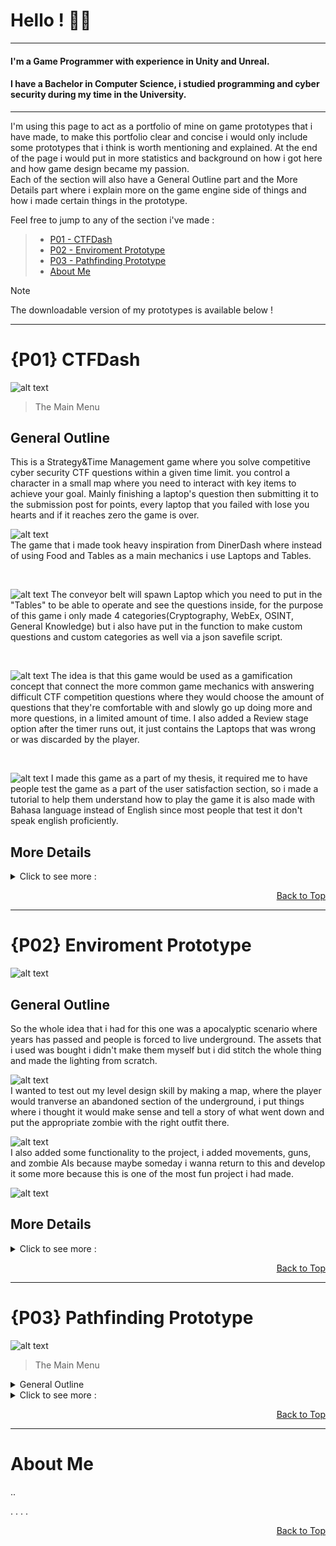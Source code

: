 # Hello ! :space_invader::robot:
---
#### I'm a Game Programmer with experience in Unity and Unreal.
#### I have a Bachelor in Computer Science, i studied programming and cyber security during my time in the University.
---
I'm using this page to act as a portfolio of mine on game prototypes that i have made, to make this portfolio clear and concise i would only include some prototypes that i think is worth mentioning and explained. At the end of the page i would put in more statistics and background on how i got here and how game design became my passion.               
Each of the section will also have a General Outline part and the More Details part where i explain more on the game engine side of things and how i made certain things in the prototype.

Feel free to jump to any of the section i've made :   
>- [P01 - CTFDash](#p01-ctfdash)
>- [P02 - Enviroment Prototype](#p02-enviroment-prototype)
>- [P03 - Pathfinding Prototype](#p03-pathfinding-prototype)  
>- [About Me](#about-me)

> [!NOTE]
> The downloadable version of my prototypes is available below !

---                 

# {P01} CTFDash
![alt text](https://github.com/stephanleyherman/imagedumprepo/blob/main/p01-i1.png)
> The Main Menu       
                      
## General Outline               
This is a Strategy&Time Management game where you solve competitive cyber security CTF questions within a given time limit. you control a character in a small map where you need to interact with key items to achieve your goal. Mainly finishing a laptop's question then submitting it to the submission post for points, every laptop that you failed with lose you hearts and if it reaches zero the game is over.
<br>        
               
<!-- Diner Dash Image Here -->
![alt text](https://github.com/stephanleyherman/imagedumprepo/blob/main/p01-i2.png)             
The game that i made took heavy inspiration from DinerDash where instead of using Food and Tables as a main mechanics i use Laptops and Tables.
               
<br>        
               
<!-- Show table, laptop and the conveyor belt-->
![alt text](https://github.com/stephanleyherman/imagedumprepo/blob/main/p01-i3.png)
The conveyor belt will spawn Laptop which you need to put in the "Tables" to be able to operate and see the questions inside, for the purpose of this game i only made 4 categories(Cryptography, WebEx, OSINT, General Knowledge) but i also have put in the function to make custom questions and custom categories as well via a json savefile script.
               
<br>          
           
<!-- Select amount of questions -->
![alt text](https://github.com/stephanleyherman/imagedumprepo/blob/main/p01-i4.png)
The idea is that this game would be used as a gamification concept that connect the more common game mechanics with answering difficult CTF competition questions where they would choose the amount of questions that they're comfortable with and slowly go up doing more and more questions, in a limited amount of time. I also added a Review stage option after the timer runs out, it just contains the Laptops that was wrong or was discarded by the player.
               
<br>         
           
<!-- Tutorial -->
![alt text](https://github.com/stephanleyherman/imagedumprepo/blob/main/p01-i5.png)
I made this game as a part of my thesis, it required me to have people test the game as a part of the user satisfaction section, so i made a tutorial to help them understand how to play the game it is also made with Bahasa language instead of English since most people that test it don't speak english proficiently.
                
## More Details             
<details>
<summary>Click to see more :</summary>
                           
## 1. {P01} - The Foundation of the project
   
   <!-- -->
   I use a Singleton to manage the input and output of questions, the question itself is saved in a scriptable object that you can manually add in the json file or you can add it in game in the Customize page. I also made several other items to make the game more interesting such as different keys that you can use to interact with the laptop like opening, closing and grabbing the laptop. Almost everything is put inside a single Player Script, looking back this is bad practice from my part since Player.cs became so bloated it has about 2000+ lines of code for no reason at all, i've stop doing this in future projects and instead opted out to make separate script files for most things to reduce unnecessary coupling.
   
   
## 2. {P01} - Scriptable Object and Savefile System
   
   <!-- SO picture here -->
   ![alt text](https://github.com/stephanleyherman/imagedumprepo/blob/main/p01-i6.png)           
   I made a scriptable object that contain two types of questions at that point in time, a fill in the blank type question and multiple choice. I also structured it this way just incase we wanted to add another question type i can just extend the SO and make it have more variables to adjust it.
   
## 3. {P01} - Interactable Laptop
 
<table>
  <tr>
    <td><img src="https://github.com/stephanleyherman/imagedumprepo/blob/main/p01-i7.png"  alt="1" width = 360px height = 240px ></td>
    <td><img src="https://github.com/stephanleyherman/imagedumprepo/blob/main/p01-i8.png" alt="2" width = 360px height = 240px></td>
    <td><img src="https://github.com/stephanleyherman/imagedumprepo/blob/main/p01-i9.png" alt="2" width = 360px height = 240px></td>
   </tr> 
  
</table>
   
   <!-- !Table here-->
   I wanted to make picking up the laptop feels nice, so i added a few keybinds to let you interact with it differently i achieve this by using conditionals, as an example a closed laptop cannot be grabbed so you need to open/close it by pressing F, if you have a laptop on you then you can't pick up another one until you put it down by pressing G for picking up/putting down laptops, you cannot open into the question screen of the laptop if the laptop screen is closed. the idea was to use these keys so the player would be more engaged.
                  
   The act of grabbing a laptop is also just an illusion, i wanted to save memory by having less GameObject/Actor when the game is running so i Destroy() the laptop that was being picked up, save it's information in the Player and then Instantiate() a new one when im interacting with a table.

## 4. {P01} - End of the game Review Manager
 
   <!-- Endgame Screen -->
   ![alt text](https://github.com/stephanleyherman/imagedumprepo/blob/main/p01-i10.png)              
   Also using the singleton that i implemented, whenever the game finishes either by the player running out of time or by finishing all the questions they selected, another scene would be put up as the endgame screen. Here they can put their names in the local leaderboard or choose to review the questions that they have missed or failed.
  <!-- Review Image-->
  ![alt text](https://github.com/stephanleyherman/imagedumprepo/blob/main/p01-i11.png)             
  This map is generated by a loop, the topside and the bottomside is generated independently while the length of the body is adjusted accordingly to the amount of questions that was missed/failed. Since this is just for review they can't pick up the laptop nor submit anything it's purely used just to study.





  
</details>

 <p align = "right"> <a href="#hello--space_invaderrobot"> Back to Top </a></p>  

---           

# {P02} Enviroment Prototype
![alt text](https://github.com/stephanleyherman/imagedumprepo/blob/main/p02-i1.png)          
     
                      
## General Outline            
So the whole idea that i had for this one was a apocalyptic scenario where years has passed and people is forced to live underground. The assets that i used was bought i didn't make them myself but i did stitch the whole thing and made the lighting from scratch.

![alt text](https://github.com/stephanleyherman/imagedumprepo/blob/main/p02-i2.png)      
I wanted to test out my level design skill by making a map, where the player would tranverse an abandoned section of the underground, i put things where i thought it would make sense and tell a story of what went down and put the appropriate zombie with the right outfit there.

![alt text](https://github.com/stephanleyherman/imagedumprepo/blob/main/p02-i3.png)      
I also added some functionality to the project, i added movements, guns, and zombie AIs because maybe someday i wanna return to this and develop it some more because this is one of the most fun project i had made.

![alt text](https://github.com/stephanleyherman/imagedumprepo/blob/main/p02-i4.png)      

## More Details             
<details>
<summary>Click to see more :</summary>
<!-- ENVIROMENT PROTOTYPE MORE DETAILS SECTION HERE -->
                 
## 1. {P02} - The Foundation of the project
   
   <!--  -->        
   Originally i wanted to make a shooter game that has an Object Pooling implementation, but then the project got sidetracked because i had new ideas and new things that i wanna do so i decided to push the original idea to future projects while i make this in more of a exploratory type game that is more dark and gloomy.

## 2. {P02} - Zombie AIs
   
   <!-- SO picture here -->
   ![alt text](https://github.com/stephanleyherman/imagedumprepo/blob/main/p01-i6.png)           
   I thought to myself at that time that the project needed obstacles, so i made Zombie AIs with adjustable variables that i can tweak in the Editor, the zombies have different idle animations and different skins as well.
   ![alt text](https://github.com/stephanleyherman/imagedumprepo/blob/main/p01-i6.png)        
   Learning from previous projects i made sure that this one has emphasis on the readibility in the Editor, i made sure that everything was packaged neatly and understandable just from a glance. 
<!-- !!ENVIROMENT PROTOTYPE MORE DETAILS SECTION HERE -->
  
</details>

 <p align = "right"> <a href="#hello--space_invaderrobot"> Back to Top </a></p>  
 
 ---                
 
# {P03} Pathfinding Prototype        
        
![alt text](https://github.com/stephanleyherman/imagedumprepo/blob/main/p01-i1.png)
> The Main Menu       
                      
<details>
<summary>General Outline </summary>
      
              
  ![alt text](https://github.com/stephanleyherman/imagedumprepo/blob/main/p01-i1.png)



---
---
                                                                              
  
</details>

<details>
<summary>Click to see more :</summary>


  
</details>

 <p align = "right"> <a href="#hello--space_invaderrobot"> Back to Top </a></p>  
 
---    
                    
# About Me
..

.
.
.
.

 <p align = "right"> <a href="#hello--space_invaderrobot"> Back to Top </a></p>  





<!--
**stephanleyherman/stephanleyherman** is a ✨ _special_ ✨ repository because its `README.md` (this file) appears on your GitHub profile.

Here are some ideas to get you started:

- 🔭 I’m currently working on ...
- 🌱 I’m currently learning ...
- 👯 I’m looking to collaborate on ...
- 🤔 I’m looking for help with ...
- 💬 Ask me about ...
- 📫 How to reach me: ...
- 😄 Pronouns: ...
- ⚡ Fun fact: ...
-->
